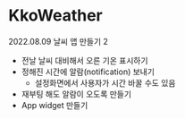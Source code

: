 # KkoWeather

2022.08.09
날씨 앱 만들기 2
- 전날 날씨 대비해서 오른 기온 표시하기
- 정해진 시간에 알람(notification) 보내기
  - 설정화면에서 사용자가 시간 바꿀 수도 있음
- 재부팅 해도 알람이 오도록 만들기
- App widget 만들기
